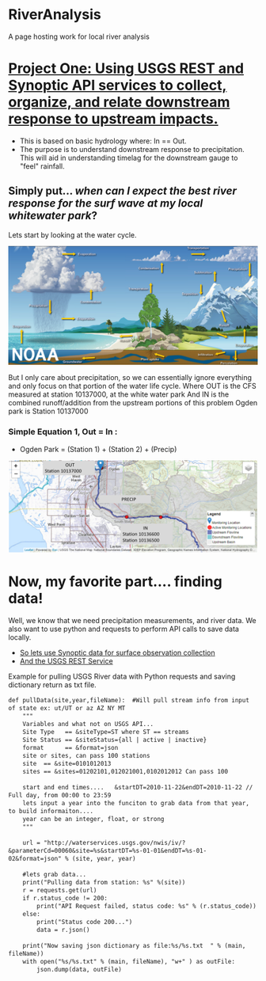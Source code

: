 # RiverAnalysis
A page hosting work for local river analysis

# [Project One: Using USGS REST and Synoptic API services to collect, organize, and relate downstream response to upstream impacts.](https://andrewpark467.github.io/RiverAnalysis/)
- This is based on basic hydrology where: In == Out.
- The purpose is to understand downstream response to precipitation. This will aid in understanding timelag for the downstream gauge to "feel" rainfall. 

## Simply put... *when can I expect the best river response for the surf wave at my local whitewater park*?


Lets start by looking at the water cycle.

![water cycle by Dennis Cain, NWS](watercycle_rc.png)


But I only care about precipitation, so we can essentially ignore everything and only focus on that portion of the water life cycle.
Where OUT is the CFS measured at station 10137000, at the white water park
And IN is the combined runoff/addition from the upstream portions of this problem
Ogden park is Station 10137000 

### Simple Equation 1, Out = In :
- Ogden Park = (Station 1) + (Station 2)  + (Precip)


![USGS WEBER RIVER](https://github.com/andrewpark467/RiverAnalysis/blob/main/riverLookUSGS.png)


# Now, my favorite part.... finding data!

Well, we know that we need precipitation measurements, and river data. 
We also want to use python and requests to perform API calls to save data locally. 
- [So lets use Synoptic data for surface observation collection](https://developers.synopticdata.com/mesonet/)
- [And the USGS REST Service](https://waterservices.usgs.gov/)

Example for pulling USGS River data with Python requests and saving dictionary return as txt file.

```
def pullData(site,year,fileName):  #Will pull stream info from input of state ex: ut/UT or az AZ NY MT
    """
    Variables and what not on USGS API...
    Site Type   == &siteType=ST where ST == streams
    Site Status == &siteStatus={all | active | inactive}
    format      == &format=json 
    site or sites, can pass 100 stations
    site  == &site=0101012013
    sites == &sites=01202101,012021001,0102012012 Can pass 100 
    
    start and end times....   &startDT=2010-11-22&endDT=2010-11-22 // Full day, from 00:00 to 23:59
    lets input a year into the funciton to grab data from that year, to build informaiton.... 
    year can be an integer, float, or strong
    """

    url = "http://waterservices.usgs.gov/nwis/iv/?&parameterCd=00060&site=%s&startDT=%s-01-01&endDT=%s-01-02&format=json" % (site, year, year)
    
    #lets grab data...
    print("Pulling data from station: %s" %(site))
    r = requests.get(url)
    if r.status_code != 200:
        print("API Request failed, status code: %s" % (r.status_code))
    else:
        print("Status code 200...")
        data = r.json()
    
    print("Now saving json dictionary as file:%s/%s.txt  " % (main, fileName))
    with open("%s/%s.txt" % (main, fileName), "w+" ) as outFile:
        json.dump(data, outFile)
```       

